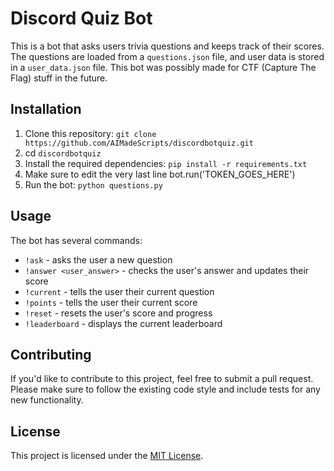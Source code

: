 # Discord Quiz Bot

This is a bot that asks users trivia questions and keeps track of their scores. The questions are loaded from a `questions.json` file, and user data is stored in a `user_data.json` file. This bot was possibly made for CTF (Capture The Flag) stuff in the future.

## Installation

1. Clone this repository: `git clone https://github.com/AIMadeScripts/discordbotquiz.git`
2. cd `discordbotquiz`
3. Install the required dependencies: `pip install -r requirements.txt`
4. Make sure to edit the very last line bot.run('TOKEN_GOES_HERE')  
5. Run the bot: `python questions.py`


## Usage

The bot has several commands:

- `!ask` - asks the user a new question
- `!answer <user_answer>` - checks the user's answer and updates their score
- `!current` - tells the user their current question
- `!points` - tells the user their current score
- `!reset` - resets the user's score and progress
- `!leaderboard` - displays the current leaderboard

## Contributing

If you'd like to contribute to this project, feel free to submit a pull request. Please make sure to follow the existing code style and include tests for any new functionality.

## License

This project is licensed under the [MIT License](https://opensource.org/licenses/MIT).
